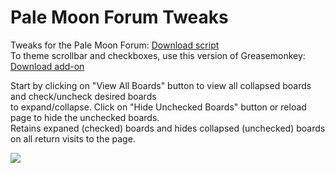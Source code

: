# Pale Moon Forum Tweaks
Tweaks for the Pale Moon Forum: <a href="https://raw.githubusercontent.com/srazzano/Pale_Moon_Forum/master/Pale_Moon_Forum.user.js">Download script</a><br>To theme scrollbar and checkboxes, use this version of Greasemonkey: <a href="https://raw.githubusercontent.com/srazzano/Greasemonkey/master/greasemonkey-PM1.0.2.xpi">Download add-on</a>

Start by clicking on "View All Boards" button to view all collapsed boards and check/uncheck desired boards<br>to expand/collapse. Click on "Hide Unchecked Boards" button or reload page to hide the unchecked boards.<br>Retains expaned (checked) boards and hides collapsed (unchecked) boards on all return visits to the page.

<img src="https://github.com/srazzano/Images/blob/master/forum2.png"/>
